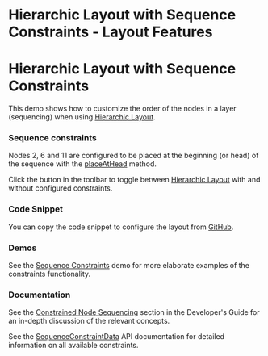 <!--
 //////////////////////////////////////////////////////////////////////////////
 // @license
 // This file is part of yFiles for HTML 2.6.
 // Use is subject to license terms.
 //
 // Copyright (c) 2000-2023 by yWorks GmbH, Vor dem Kreuzberg 28,
 // 72070 Tuebingen, Germany. All rights reserved.
 //
 //////////////////////////////////////////////////////////////////////////////
-->
# Hierarchic Layout with Sequence Constraints - Layout Features

# Hierarchic Layout with Sequence Constraints

This demo shows how to customize the order of the nodes in a layer (sequencing) when using [Hierarchic Layout](https://docs.yworks.com/yfileshtml/#/api/HierarchicLayout).

### Sequence constraints

Nodes 2, 6 and 11 are configured to be placed at the beginning (or head) of the sequence with the [placeAtHead](https://docs.yworks.com/yfileshtml/#/api/SequenceConstraintData#placeAtHead) method.

Click the button in the toolbar to toggle between [Hierarchic Layout](https://docs.yworks.com/yfileshtml/#/api/HierarchicLayout) with and without configured constraints.

### Code Snippet

You can copy the code snippet to configure the layout from [GitHub](https://github.com/yWorks/yfiles-for-html-demos/blob/master/demos/layout-features/hierarchic-sequence-constraints/HierarchicSequenceConstraints.ts).

### Demos

See the [Sequence Constraints](../../layout/sequenceconstraints/index.html) demo for more elaborate examples of the constraints functionality.

### Documentation

See the [Constrained Node Sequencing](https://docs.yworks.com/yfileshtml/#/dguide/hierarchical_layout-constrained_node_sequencing) section in the Developer's Guide for an in-depth discussion of the relevant concepts.

See the [SequenceConstraintData](https://docs.yworks.com/yfileshtml/#/api/SequenceConstraintData) API documentation for detailed information on all available constraints.

